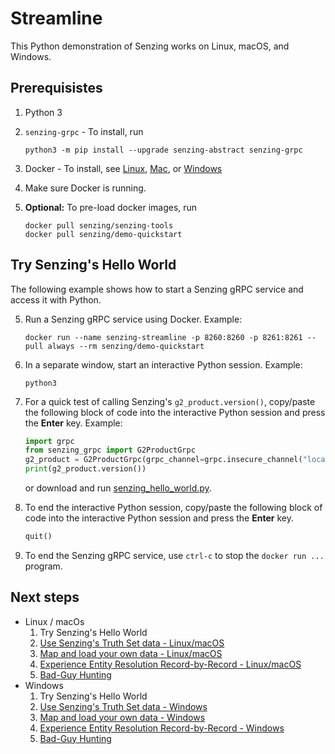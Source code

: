 # Streamline

This Python demonstration of Senzing works on Linux, macOS, and Windows.

## Prerequisistes

1. Python 3
1. `senzing-grpc` - To install, run

    ```console
    python3 -m pip install --upgrade senzing-abstract senzing-grpc

    ```

1. Docker - To install, see
   [Linux](https://docs.docker.com/desktop/install/linux-install/),
   [Mac](https://docs.docker.com/desktop/install/mac-install/), or
   [Windows](https://docs.docker.com/desktop/install/windows-install/)
1. Make sure Docker is running.
1. **Optional:** To pre-load docker images, run

    ```console
    docker pull senzing/senzing-tools
    docker pull senzing/demo-quickstart

    ```

## Try Senzing's Hello World

The following example shows how to start a Senzing gRPC service
and access it with Python.

5. Run a Senzing gRPC service using Docker.
   Example:

    ```console
    docker run --name senzing-streamline -p 8260:8260 -p 8261:8261 --pull always --rm senzing/demo-quickstart

    ```

1. In a separate window, start an interactive Python session.
   Example:

    ```console
    python3

    ```

1. For a quick test of calling Senzing's `g2_product.version()`,
   copy/paste the following block of code into the interactive Python session
   and press the **Enter** key.
   Example:

    ```python
    import grpc
    from senzing_grpc import G2ProductGrpc
    g2_product = G2ProductGrpc(grpc_channel=grpc.insecure_channel("localhost:8261"))
    print(g2_product.version())

    ```

    or download and run
    [senzing_hello_world.py](https://raw.githubusercontent.com/senzing-garage/knowledge-base/main/proposals/streamline/senzing_hello_world.py).

1. To end the interactive Python session,
   copy/paste the following block of code into the interactive Python session
   and press the **Enter** key.

    ```python
    quit()

    ```

1. To end the Senzing gRPC service,
   use `ctrl-c` to stop the `docker run ...` program.

## Next steps

- Linux / macOs
    1. Try Senzing's Hello World
    1. [Use Senzing's Truth Set data - Linux/macOS](use-senzings-truth-set-data-linux-macos.md)
    1. [Map and load your own data - Linux/macOS](map-and-load-your-own-data-linux-macos.md)
    1. [Experience Entity Resolution Record-by-Record - Linux/macOS](experience-entity-resolution-record-by-record-linux-macos.md)
    1. [Bad-Guy Hunting](bad-guy-hunting/bad-guy-hunting-linux-macos.md)
- Windows
    1. Try Senzing's Hello World
    1. [Use Senzing's Truth Set data - Windows](use-senzings-truth-set-data-windows.md)
    1. [Map and load your own data - Windows](map-and-load-your-own-data-windows.md)
    1. [Experience Entity Resolution Record-by-Record - Windows](experience-entity-resolution-record-by-record-windows.md)
    1. [Bad-Guy Hunting](bad-guy-hunting/bad-guy-hunting-windows.md)

